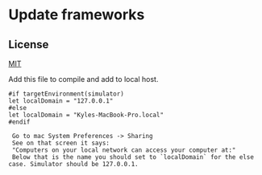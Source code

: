 # Update frameworks

## License
[MIT](https://choosealicense.com/licenses/mit/)


Add this file to compile and add to local host.




    #if targetEnvironment(simulator)
    let localDomain = "127.0.0.1"
    #else
    let localDomain = "Kyles-MacBook-Pro.local"
    #endif

     Go to mac System Preferences -> Sharing
     See on that screen it says:
     "Computers on your local network can access your computer at:"
     Below that is the name you should set to `localDomain` for the else case. Simulator should be 127.0.0.1.


